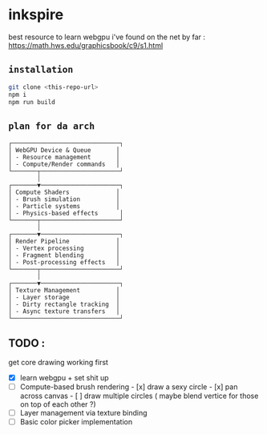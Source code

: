 # inkspire

best resource to learn webgpu i've found on the net by far : https://math.hws.edu/graphicsbook/c9/s1.html 

## `installation`
```sh
git clone <this-repo-url>
npm i
npm run build
```
## `plan for da arch`
```
┌──────────────────────────────┐
│ WebGPU Device & Queue       │
│ - Resource management       │
│ - Compute/Render commands   │
└───────┬──────────────────────┘
        │
┌───────▼──────────────────────┐
│ Compute Shaders             │
│ - Brush simulation          │
│ - Particle systems          │
│ - Physics-based effects      │
└───────┬──────────────────────┘
        │
┌───────▼──────────────────────┐
│ Render Pipeline             │
│ - Vertex processing         │
│ - Fragment blending         │
│ - Post-processing effects   │
└───────┬──────────────────────┘
        │
┌───────▼──────────────────────┐
│ Texture Management          │
│ - Layer storage             │
│ - Dirty rectangle tracking  │
│ - Async texture transfers   │
└──────────────────────────────┘
```

## TODO :
get core drawing working first
- [x] learn webgpu + set shit up
- [ ] Compute-based brush rendering
      - [x] draw a sexy circle
      - [x] pan across canvas
      - [ ] draw multiple circles ( maybe blend vertice for those on top of each other ?)
- [ ] Layer management via texture binding
- [ ] Basic color picker implementation
